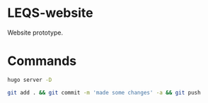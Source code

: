 # LEQS-website

Website prototype.

# Commands
```bash
hugo server -D
```


```bash
git add . && git commit -m 'made some changes' -a && git push
```